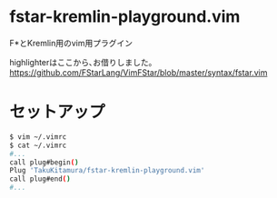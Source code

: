 # fstar-kremlin-playground.vim
F*とKremlin用のvim用プラグイン

highlighterはここから､お借りしました｡
https://github.com/FStarLang/VimFStar/blob/master/syntax/fstar.vim

# セットアップ
```sh
$ vim ~/.vimrc
$ cat ~/.vimrc
#...
call plug#begin()
Plug 'TakuKitamura/fstar-kremlin-playground.vim'
call plug#end()
#...
```
